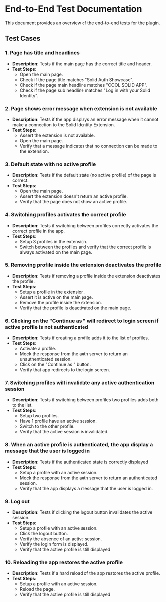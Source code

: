 # End-to-End Test Documentation

This document provides an overview of the end-to-end tests for the plugin.

## Test Cases

### 1. Page has title and headlines

- **Description**: Tests if the main page has the correct title and header.
- **Test Steps**:
  - Open the main page.
  - Check if the page title matches "Solid Auth Showcase".
  - Check if the page main headline matches "COOL SOLID APP".
  - Check if the page sub headline matches "Log in with your Solid Identity".

### 2. Page shows error message when extension is not available

- **Description**: Tests if the app displays an error message when it cannot make a connection to the Solid Identity Extension.
- **Test Steps**:
  - Assert the extension is not available. 
  - Open the main page.
  - Verify that a message indicates that no connection can be made to the extension.

### 3. Default state with no active profile

- **Description**: Tests if the default state (no active profile) of the page is correct.
- **Test Steps**:
  - Open the main page.
  - Assert the extension doesn't return an active profile.
  - Verify that the page does not show an active profile.

### 4. Switching profiles activates the correct profile

- **Description**: Tests if switching between profiles correctly activates the correct profile in the app.
- **Test Steps**:
  - Setup 3 profiles in the extension.
  - Switch between the profiles and verify that the correct profile is always activated on the main page.

### 5. Removing profile inside the extension deactivates the profile

- **Description**: Tests if removing a profile inside the extension deactivates the profile.
- **Test Steps**:
  - Setup a profile in the extension.
  - Assert it is active on the main page.
  - Remove the profile inside the extension.
  - Verify that the profile is deactivated on the main page.

### 6. Clicking on the "Continue as <profile>" will redirect to login screen if active profile is not authenticated

- **Description**: Tests if creating a profile adds it to the list of profiles.
- **Test Steps**:
  - Activate a profile.
  - Mock the response from the auth server to return an unauthenticated session.
  - Click on the "Continue as <profile>" button.
  - Verify that app redirects to the login screen.

### 7. Switching profiles will invalidate any active authentication session

- **Description**: Tests if switching between profiles two profiles adds both to the list.
- **Test Steps**:
  - Setup two profiles.
  - Have 1 profile have an active session.
  - Switch to the other profile.
  - Verify that the active session is invalidated.

### 8. When an active profile is authenticated, the app display a message that the user is logged in

- **Description**: Tests if the authenticated state is correctly displayed
- **Test Steps**:
  - Setup a profile with an active session.
  - Mock the response from the auth server to return an authenticated session.
  - Verify that the app displays a message that the user is logged in.

### 9. Log out

- **Description**: Tests if clicking the logout button invalidates the active session.
- **Test Steps**:
  - Setup a profile with an active session.
  - Click the logout button.
  - Verify the absence of an active session.
  - Verify the login form is displayed.
  - Verify that the active profile is still displayed

### 10. Reloading the app restores the active profile

- **Description**: Tests if a hard reload of the app restores the active profile.
- **Test Steps**:
  - Setup a profile with an active session.
  - Reload the page.
  - Verify that the active profile is still displayed

